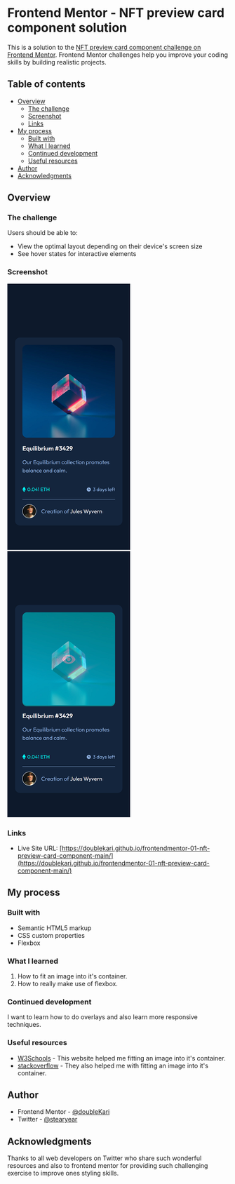 # Frontend Mentor - NFT preview card component solution

This is a solution to the [NFT preview card component challenge on Frontend Mentor](https://www.frontendmentor.io/challenges/nft-preview-card-component-SbdUL_w0U). Frontend Mentor challenges help you improve your coding skills by building realistic projects.

## Table of contents

- [Overview](#overview)
  - [The challenge](#the-challenge)
  - [Screenshot](#screenshot)
  - [Links](#links)
- [My process](#my-process)
  - [Built with](#built-with)
  - [What I learned](#what-i-learned)
  - [Continued development](#continued-development)
  - [Useful resources](#useful-resources)
- [Author](#author)
- [Acknowledgments](#acknowledgments)

## Overview

### The challenge

Users should be able to:

- View the optimal layout depending on their device's screen size
- See hover states for interactive elements

### Screenshot

![](./smartphone.png)![](./smartphone-hover.png)

### Links

- Live Site URL: [https://doublekari.github.io/frontendmentor-01-nft-preview-card-component-main/](https://doublekari.github.io/frontendmentor-01-nft-preview-card-component-main/)

## My process

### Built with

- Semantic HTML5 markup
- CSS custom properties
- Flexbox

### What I learned

1. How to fit an image into it's container.
2. How to really make use of flexbox.

### Continued development

I want to learn how to do overlays and also learn more responsive techniques.

### Useful resources

- [W3Schools](https://www.w3schools.com) - This website helped me fitting an image into it's container.
- [stackoverflow](https://stackoverflow.com) - They also helped me with fitting an image into it's container.

## Author

- Frontend Mentor - [@doubleKari](https://www.frontendmentor.io/profile/doubleKari)
- Twitter - [@stearyear](https://www.twitter.com/stealyear)

## Acknowledgments

Thanks to all web developers on Twitter who share such wonderful resources and also to frontend mentor for providing such challenging exercise to improve ones styling skills.
